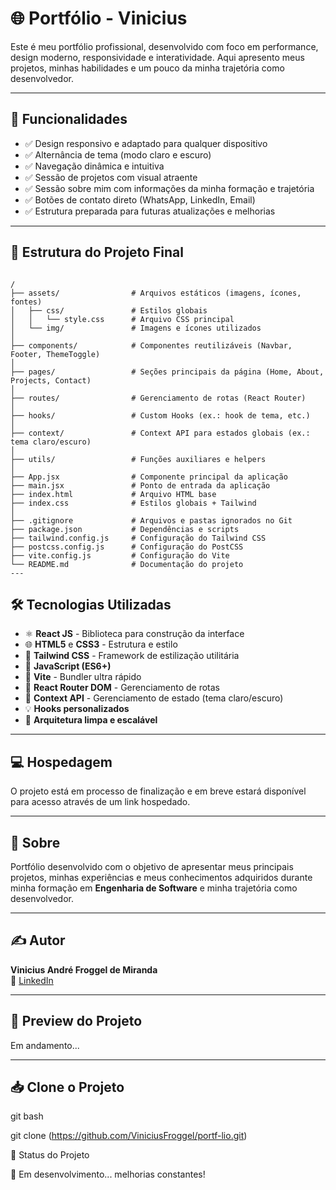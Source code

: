 # 🌐 Portfólio - Vinicius 

Este é meu portfólio profissional, desenvolvido com foco em performance, design moderno, responsividade e interatividade. Aqui apresento meus projetos, minhas habilidades e um pouco da minha trajetória como desenvolvedor.

---

## 🚀 Funcionalidades

- ✅ Design responsivo e adaptado para qualquer dispositivo
- ✅ Alternância de tema (modo claro e escuro)
- ✅ Navegação dinâmica e intuitiva
- ✅ Sessão de projetos com visual atraente
- ✅ Sessão sobre mim com informações da minha formação e trajetória
- ✅ Botões de contato direto (WhatsApp, LinkedIn, Email)
- ✅ Estrutura preparada para futuras atualizações e melhorias

---

## 🏢 Estrutura do Projeto Final
```

/ 
├── assets/                # Arquivos estáticos (imagens, ícones, fontes)
│   ├── css/               # Estilos globais
│   │   └── style.css      # Arquivo CSS principal
│   └── img/               # Imagens e ícones utilizados
│
├── components/            # Componentes reutilizáveis (Navbar, Footer, ThemeToggle)
│
├── pages/                 # Seções principais da página (Home, About, Projects, Contact)
│
├── routes/                # Gerenciamento de rotas (React Router)
│
├── hooks/                 # Custom Hooks (ex.: hook de tema, etc.)
│
├── context/               # Context API para estados globais (ex.: tema claro/escuro)
│
├── utils/                 # Funções auxiliares e helpers
│
├── App.jsx                # Componente principal da aplicação
├── main.jsx               # Ponto de entrada da aplicação
├── index.html             # Arquivo HTML base
├── index.css              # Estilos globais + Tailwind
│
├── .gitignore             # Arquivos e pastas ignorados no Git
├── package.json           # Dependências e scripts
├── tailwind.config.js     # Configuração do Tailwind CSS
├── postcss.config.js      # Configuração do PostCSS
├── vite.config.js         # Configuração do Vite
└── README.md              # Documentação do projeto
---
```
## 🛠️ Tecnologias Utilizadas

- ⚛️ **React JS** - Biblioteca para construção da interface
- 🌐 **HTML5** e **CSS3** - Estrutura e estilo
- 🎨 **Tailwind CSS** - Framework de estilização utilitária
- 🎯 **JavaScript (ES6+)**
- 🚀 **Vite** - Bundler ultra rápido
- 🔗 **React Router DOM** - Gerenciamento de rotas
- 🌙 **Context API** - Gerenciamento de estado (tema claro/escuro)
- 💡 **Hooks personalizados**
- 📁 **Arquitetura limpa e escalável**

---

## 💻 Hospedagem

O projeto está em processo de finalização e em breve estará disponível para acesso através de um link hospedado.

---

## 📄 Sobre

Portfólio desenvolvido com o objetivo de apresentar meus principais projetos, minhas experiências e meus conhecimentos adquiridos durante minha formação em **Engenharia de Software** e minha trajetória como desenvolvedor.

---

## ✍️ Autor

**Vinicius André Froggel de Miranda**  
🔗 [LinkedIn](https://www.linkedin.com/in/viniciusfroggel/)  

---

## 📸 Preview do Projeto

Em andamento...

---

## 📥 Clone o Projeto

git bash

git clone (https://github.com/ViniciusFroggel/portf-lio.git)

📌 Status do Projeto

🚧 Em desenvolvimento... melhorias constantes!
